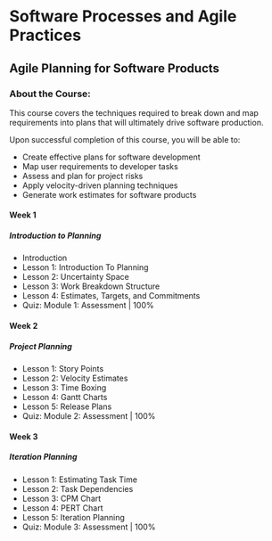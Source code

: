 # Software Processes and Agile Practices
## Agile Planning for Software Products
### About the Course:
This course covers the techniques required to break down and map requirements into plans that will ultimately drive software production.

Upon successful completion of this course, you will be able to:

 - Create effective plans for software development
 - Map user requirements to developer tasks
 - Assess and plan for project risks
 - Apply velocity-driven planning techniques
 - Generate work estimates for software products

#### Week 1
##### Introduction to Planning
- Introduction
- Lesson 1: Introduction To Planning
- Lesson 2: Uncertainty Space
- Lesson 3: Work Breakdown Structure
- Lesson 4: Estimates, Targets, and Commitments
- Quiz: Module 1: Assessment | 100%

#### Week 2
##### Project Planning
- Lesson 1: Story Points
- Lesson 2: Velocity Estimates
- Lesson 3: Time Boxing
- Lesson 4: Gantt Charts
- Lesson 5: Release Plans
- Quiz: Module 2: Assessment | 100%

#### Week 3
##### Iteration Planning
- Lesson 1: Estimating Task Time
- Lesson 2: Task Dependencies
- Lesson 3: CPM Chart
- Lesson 4: PERT Chart
- Lesson 5: Iteration Planning
- Quiz: Module 3: Assessment | 100%

